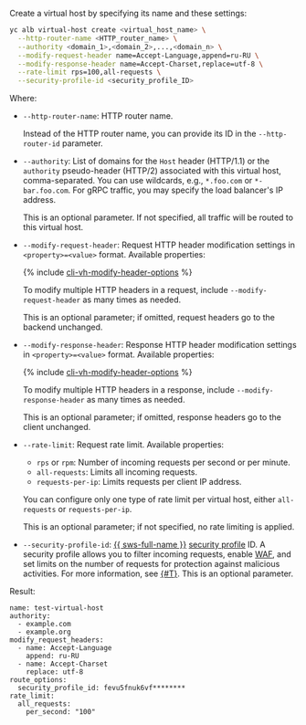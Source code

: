 Create a virtual host by specifying its name and these settings:

```bash
yc alb virtual-host create <virtual_host_name> \
  --http-router-name <HTTP_router_name> \
  --authority <domain_1>,<domain_2>,...,<domain_n> \
  --modify-request-header name=Accept-Language,append=ru-RU \
  --modify-response-header name=Accept-Charset,replace=utf-8 \
  --rate-limit rps=100,all-requests \
  --security-profile-id <security_profile_ID>
```

Where:
* `--http-router-name`: HTTP router name.

    Instead of the HTTP router name, you can provide its ID in the `--http-router-id` parameter.
* `--authority`: List of domains for the `Host` header (HTTP/1.1) or the `authority` pseudo-header (HTTP/2) associated with this virtual host, comma-separated. You can use wildcards, e.g., `*.foo.com` or `*-bar.foo.com`. For gRPC traffic, you may specify the load balancer's IP address.

    This is an optional parameter. If not specified, all traffic will be routed to this virtual host.
* `--modify-request-header`: Request HTTP header modification settings in `<property>=<value>` format. Available properties:

    {% include [cli-vh-modify-header-options](./cli-vh-modify-header-options.md) %}

    To modify multiple HTTP headers in a request, include `--modify-request-header` as many times as needed.

    This is an optional parameter; if omitted, request headers go to the backend unchanged.

* `--modify-response-header`: Response HTTP header modification settings in `<property>=<value>` format. Available properties:

    {% include [cli-vh-modify-header-options](./cli-vh-modify-header-options.md) %}

    To modify multiple HTTP headers in a response, include `--modify-response-header` as many times as needed.

    This is an optional parameter; if omitted, response headers go to the client unchanged.

* `--rate-limit`: Request rate limit. Available properties:
    * `rps` or `rpm`: Number of incoming requests per second or per minute.
    * `all-requests`: Limits all incoming requests.
    * `requests-per-ip`: Limits requests per client IP address.

    You can configure only one type of rate limit per virtual host, either `all-requests` or `requests-per-ip`.

    This is an optional parameter; if not specified, no rate limiting is applied.
* `--security-profile-id`: [{{ sws-full-name }}](../../../smartwebsecurity/) [security profile](../../../smartwebsecurity/concepts/profiles.md) ID. A security profile allows you to filter incoming requests, enable [WAF](../../../smartwebsecurity/concepts/waf.md), and set limits on the number of requests for protection against malicious activities. For more information, see [{#T}](../../../smartwebsecurity/concepts/profiles.md). This is an optional parameter.


Result:

```text
name: test-virtual-host
authority:
  - example.com
  - example.org
modify_request_headers:
  - name: Accept-Language
    append: ru-RU
  - name: Accept-Charset
    replace: utf-8
route_options:
  security_profile_id: fevu5fnuk6vf********
rate_limit:
  all_requests:
    per_second: "100"
```